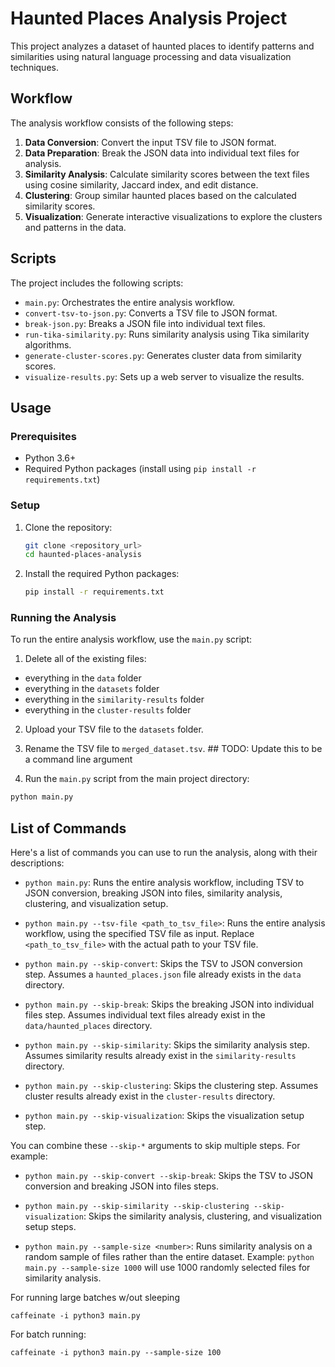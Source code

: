 # Haunted Places Analysis Project

This project analyzes a dataset of haunted places to identify patterns and similarities using natural language processing and data visualization techniques.

## Workflow

The analysis workflow consists of the following steps:

1.  **Data Conversion**: Convert the input TSV file to JSON format.
2.  **Data Preparation**: Break the JSON data into individual text files for analysis.
3.  **Similarity Analysis**: Calculate similarity scores between the text files using cosine similarity, Jaccard index, and edit distance.
4.  **Clustering**: Group similar haunted places based on the calculated similarity scores.
5.  **Visualization**: Generate interactive visualizations to explore the clusters and patterns in the data.

## Scripts

The project includes the following scripts:

*   `main.py`: Orchestrates the entire analysis workflow.
*   `convert-tsv-to-json.py`: Converts a TSV file to JSON format.
*   `break-json.py`: Breaks a JSON file into individual text files.
*   `run-tika-similarity.py`: Runs similarity analysis using Tika similarity algorithms.
*   `generate-cluster-scores.py`: Generates cluster data from similarity scores.
*   `visualize-results.py`: Sets up a web server to visualize the results.

## Usage

### Prerequisites

*   Python 3.6+
*   Required Python packages (install using `pip install -r requirements.txt`)

### Setup

1.  Clone the repository:

    ```bash
    git clone <repository_url>
    cd haunted-places-analysis
    ```

2.  Install the required Python packages:

    ```bash
    pip install -r requirements.txt
    ```

### Running the Analysis

To run the entire analysis workflow, use the `main.py` script:

1. Delete all of the existing files:
- everything in the `data` folder
- everything in the `datasets` folder
- everything in the `similarity-results` folder
- everything in the `cluster-results` folder


2. Upload your TSV file to the `datasets` folder.

3. Rename the TSV file to `merged_dataset.tsv`. ## TODO: Update this to be a command line argument

4. Run the `main.py` script from the main project directory:

```bash
python main.py
```

## List of Commands

Here's a list of commands you can use to run the analysis, along with their descriptions:

*   `python main.py`: Runs the entire analysis workflow, including TSV to JSON conversion, breaking JSON into files, similarity analysis, clustering, and visualization setup.

*   `python main.py --tsv-file <path_to_tsv_file>`: Runs the entire analysis workflow, using the specified TSV file as input. Replace `<path_to_tsv_file>` with the actual path to your TSV file.

*   `python main.py --skip-convert`: Skips the TSV to JSON conversion step. Assumes a `haunted_places.json` file already exists in the `data` directory.

*   `python main.py --skip-break`: Skips the breaking JSON into individual files step. Assumes individual text files already exist in the `data/haunted_places` directory.

*   `python main.py --skip-similarity`: Skips the similarity analysis step. Assumes similarity results already exist in the `similarity-results` directory.

*   `python main.py --skip-clustering`: Skips the clustering step. Assumes cluster results already exist in the `cluster-results` directory.

*   `python main.py --skip-visualization`: Skips the visualization setup step.

You can combine these `--skip-*` arguments to skip multiple steps. For example:

*   `python main.py --skip-convert --skip-break`: Skips the TSV to JSON conversion and breaking JSON into files steps.

*   `python main.py --skip-similarity --skip-clustering --skip-visualization`: Skips the similarity analysis, clustering, and visualization setup steps.

* `python main.py --sample-size <number>`: Runs similarity analysis on a random sample of files rather than the entire dataset. Example: `python main.py --sample-size 1000` will use 1000 randomly selected files for similarity analysis.

For running large batches w/out sleeping
```
caffeinate -i python3 main.py
```

For batch running:
```
caffeinate -i python3 main.py --sample-size 100
```
